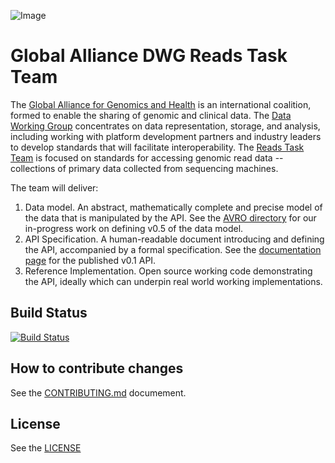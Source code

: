 ![Image](http://genomicsandhealth.org/files/logo_ga.png)

Global Alliance DWG Reads Task Team
===================================

The [Global Alliance for Genomics and Health](http://genomicsandhealth.org/) is an international coalition, formed to enable the sharing of genomic and clinical data.
The [Data Working Group](http://genomicsandhealth.org/files/public/Priorities%20-%20without%20membership%20DWG_0.pdf) concentrates on data representation, storage, and analysis, including working with platform development partners and industry leaders to develop standards that will facilitate interoperability.
The [Reads Task Team](https://groups.google.com/forum/#!forum/dwgreadtaskteam) is focused on standards for accessing genomic read data -- collections of primary data collected from sequencing machines.

The team will deliver:
  1. Data model. An abstract, mathematically complete and precise model of the data that is manipulated by the API. See the [AVRO directory](https://github.com/ga4gh/ReadTaskTeam/tree/master/src/main/resources/avro) for our in-progress work on defining v0.5 of the data model. 
  2. API Specification. A human-readable document introducing and defining the API, accompanied by a formal specification. See the [documentation page](https://ga4gh.github.io/apis/reads/v0.1/) for the published v0.1 API.
  3. Reference Implementation. Open source working code demonstrating the API, ideally which can underpin real world working implementations.

## Build Status

[![Build Status](https://travis-ci.org/ga4gh/ReadTaskTeam.svg?branch=master)](https://travis-ci.org/ga4gh/ReadTaskTeam)

## How to contribute changes

See the [CONTRIBUTING.md](CONTRIBUTING.md) documement.

## License

See the [LICENSE](LICENSE)
